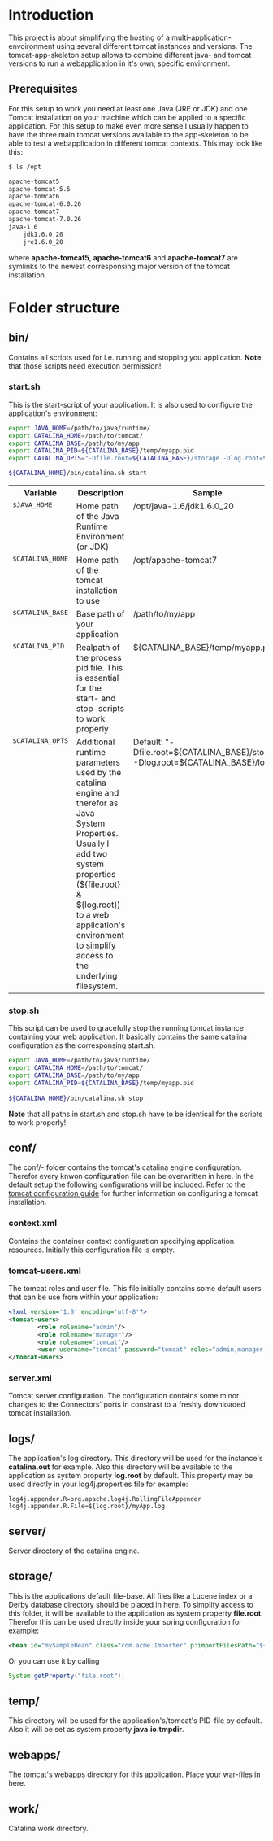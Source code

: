 
# Introduction
This project is about simplifying the hosting of a multi-application-envoironment using several different tomcat instances and versions. The tomcat-app-skeleton setup allows to combine different java- and tomcat versions to run a webapplication in it's own, specific environment.

## Prerequisites
For this setup to work you need at least one Java (JRE or JDK) and one Tomcat installation on your machine which can be applied to a specific application.
For this setup to make even more sense I usually happen to have the three main tomcat versions available to the app-skeleton to be able to test a webapplication in different tomcat contexts. This may look like this:

```bash
$ ls /opt

apache-tomcat5
apache-tomcat-5.5
apache-tomcat6
apache-tomcat-6.0.26
apache-tomcat7
apache-tomcat-7.0.26
java-1.6
	jdk1.6.0_20
	jre1.6.0_20
```

where __apache-tomcat5__, __apache-tomcat6__ and __apache-tomcat7__ are symlinks to the newest corresponsing major version of the tomcat installation.


# Folder structure

## bin/
Contains all scripts used for i.e. running and stopping you application.
__Note__ that those scripts need execution permission!

### start.sh
This is the start-script of your application. 
It is also used to configure the application's environment:

```bash
export JAVA_HOME=/path/to/java/runtime/
export CATALINA_HOME=/path/to/tomcat/
export CATALINA_BASE=/path/to/my/app
export CATALINA_PID=${CATALINA_BASE}/temp/myapp.pid
export CATALINA_OPTS="-Dfile.root=${CATALINA_BASE}/storage -Dlog.root=${CATALINA_BASE}/logs"

${CATALINA_HOME}/bin/catalina.sh start
```

<table>
	<tr>
		<th width="20%">Variable</th>
		<th>Description</th>
		<th width="20%">Sample</th>
	</tr>
	<tr>
		<td valign="top"><tt>$JAVA_HOME</tt></td>
		<td valign="top">Home path of the Java Runtime Environment (or JDK)</td>
		<td valign="top"><file>/opt/java-1.6/jdk1.6.0_20</file></td>
	</tr>
	<tr>
		<td valign="top"><tt>$CATALINA_HOME</tt></td>
		<td valign="top">Home path of the tomcat installation to use</td>
		<td valign="top"><file>/opt/apache-tomcat7</file></td>
	</tr>
	<tr>
		<td valign="top"><tt>$CATALINA_BASE</tt></td>
		<td valign="top">Base path of your application</td>
		<td valign="top"><file>/path/to/my/app</file></td>
	</tr>
	<tr>
		<td valign="top"><tt>$CATALINA_PID</tt></td>
		<td valign="top">Realpath of the process pid file. This is essential for the start- and stop-scripts to work properly</td>
		<td valign="top">${CATALINA_BASE}/temp/myapp.pid</td>
	</tr>
	<tr>
		<td valign="top"><tt>$CATALINA_OPTS</tt></td>
		<td valign="top">Additional runtime parameters used by the catalina engine and therefor as Java System Properties. Usually I add two system properties (${file.root} & ${log.root}) to a web application's environment to simplify access to the underlying filesystem.</td>
		<td valign="top">Default: "-Dfile.root=${CATALINA_BASE}/storage -Dlog.root=${CATALINA_BASE}/logs"</td>
	</tr>
</table>

### stop.sh
This script can be used to gracefully stop the running tomcat instance containing your web application.
It basically contains the same catalina configuration as the corresponsing start.sh.

```bash
export JAVA_HOME=/path/to/java/runtime/
export CATALINA_HOME=/path/to/tomcat/
export CATALINA_BASE=/path/to/my/app
export CATALINA_PID=${CATALINA_BASE}/temp/myapp.pid
 
${CATALINA_HOME}/bin/catalina.sh stop
```

__Note__ that all paths in start.sh and stop.sh have to be identical for the scripts to work properly!

## conf/
The conf/- folder contains the tomcat's catalina engine configuration. Therefor every knwon configuration file can be overwritten in here. In the default setup the following configurations will be included.
Refer to the [tomcat configuration guide](http://tomcat.apache.org/tomcat-7.0-doc/) for further information on configuring a tomcat installation.

### context.xml
Contains the container context configuration specifying application resources. 
Initially this configuration file is empty.

### tomcat-users.xml
The tomcat roles and user file. This file initially contains some default users that can be use from within your application:

```xml
<?xml version='1.0' encoding='utf-8'?>
<tomcat-users>
        <role rolename="admin"/>
        <role rolename="manager"/>
        <role rolename="tomcat"/>
        <user username="tomcat" password="tomcat" roles="admin,manager,tomcat"/>
</tomcat-users>
```

### server.xml
Tomcat server configuration. The configuration contains some minor changes to the Connectors' ports in constrast to a freshly downloaded tomcat installation.


## logs/
The application's log directory. This directory will be used for the instance's __catalina.out__ for example.
Also this directory will be available to the application as system property __log.root__ by default. This property may be used directly in your log4j.properties file for example:

```
log4j.appender.R=org.apache.log4j.RollingFileAppender
log4j.appender.R.File=${log.root}/myApp.log
```

## server/
Server directory of the catalina engine.

## storage/
This is the applications default file-base. All files like a Lucene index or a Derby database directory should be placed in here. To simplify access to this folder, it will be available to the application as system property __file.root__.
Therefor this can be used directly inside your spring configuration for example:

```xml
<bean id="mySampleBean" class="com.acme.Importer" p:importFilesPath="${file.root}/import"/>
```

Or you can use it by calling

```java 
System.getProperty("file.root");
```

## temp/
This directory will be used for the application's/tomcat's PID-file by default.
Also it will be set as system property __java.io.tmpdir__.

## webapps/
The tomcat's webapps directory for this application. Place your war-files in here.

## work/
Catalina work directory.
